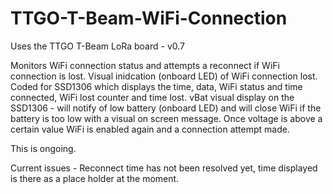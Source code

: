 # TTGO-T-Beam-WiFi-Connection

Uses the TTGO T-Beam LoRa board - v0.7

Monitors WiFi connection status and attempts a reconnect if WiFi connection is lost.
Visual inidcation (onboard LED) of WiFi connection lost.
Coded for SSD1306 which displays the time, data, WiFi status and time connected, WiFi lost counter and time lost.
vBat visual display on the SSD1306 - will notify of low battery (onboard LED) and will close WiFi if the battery is too low with a visual
on screen message. Once voltage is above a certain value WiFi is enabled again and a connection attempt made.

This is ongoing.

Current issues - 
Reconnect time has not been resolved yet, time displayed is there as a place holder at the moment.
